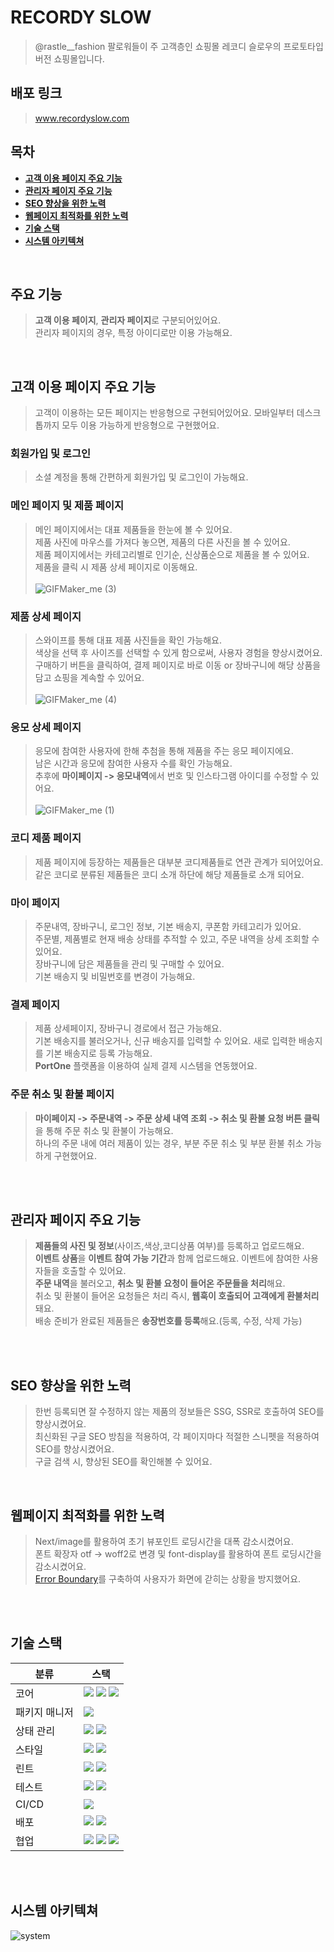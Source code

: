 
# RECORDY SLOW

> @rastle__fashion 팔로워들이 주 고객층인 쇼핑몰 레코디 슬로우의 프로토타입 버전 쇼핑몰입니다.

## 배포 링크 
> www.recordyslow.com

## 목차
- **[고객 이용 페이지 주요 기능](#고객-이용-페이지-주요-기능)** 
- **[관리자 페이지 주요 기능](#관리자-페이지-주요-기능)**
- **[SEO 향상을 위한 노력](#seo-향상을-위한-노력)**
- **[웹페이지 최적화를 위한 노력](#웹페이지-최적화를-위한-노력)**
- **[기술 스택](#기술-스택)**
- **[시스템 아키텍쳐](#시스템-아키텍쳐)**

<br/>

## 주요 기능
> **고객 이용 페이지**, **관리자 페이지**로 구분되어있어요.
> <br/>
> 관리자 페이지의 경우, 특정 아이디로만 이용 가능해요.

<br/>

## 고객 이용 페이지 주요 기능
> 고객이 이용하는 모든 페이지는 반응형으로 구현되어있어요. 모바일부터 데스크톱까지 모두 이용 가능하게 반응형으로 구현했어요.

### 회원가입 및 로그인
> 소셜 계정을 통해 간편하게 회원가입 및 로그인이 가능해요.

### 메인 페이지 및 제품 페이지
> 메인 페이지에서는 대표 제품들을 한눈에 볼 수 있어요.
> <br/>
> 제품 사진에 마우스를 가져다 놓으면, 제품의 다른 사진을 볼 수 있어요.
> <br/>
> 제품 페이지에서는 카테고리별로 인기순, 신상품순으로 제품을 볼 수 있어요.
> <br/>
> 제품을 클릭 시 제품 상세 페이지로 이동해요.
> <br/>
> <br/>
![GIFMaker_me (3)](https://github.com/rastle-dev/rastle-frontend/assets/97940568/245643a2-d500-4509-a5a6-64f696eb4ccc)


### 제품 상세 페이지
> 스와이프를 통해 대표 제품 사진들을 확인 가능해요.
> <br/>
> 색상을 선택 후 사이즈를 선택할 수 있게 함으로써, 사용자 경험을 향상시켰어요.
> <br/>
> 구매하기 버튼을 클릭하여, 결제 페이지로 바로 이동 or 장바구니에 해당 상품을 담고 쇼핑을 계속할 수 있어요.
> <br/>
> <br/>
![GIFMaker_me (4)](https://github.com/rastle-dev/rastle-frontend/assets/97940568/1844b1c0-3b9e-4561-8970-b6876947dd5d)


### 응모 상세 페이지
> 응모에 참여한 사용자에 한해 추첨을 통해 제품을 주는 응모 페이지에요.
> <br/>
> 남은 시간과 응모에 참여한 사용자 수를 확인 가능해요.
> <br/>
> 추후에 **마이페이지 -> 응모내역**에서 번호 및 인스타그램 아이디를 수정할 수 있어요.
> <br/>
> <br/>
![GIFMaker_me (1)](https://github.com/rastle-dev/rastle-frontend/assets/97940568/3da75f0a-33ae-4815-8004-d67fbd721c5f)


### 코디 제품 페이지
> 제품 페이지에 등장하는 제품들은 대부분 코디제품들로 연관 관계가 되어있어요.
> <br/>
> 같은 코디로 분류된 제품들은 코디 소개 하단에 해당 제품들로 소개 되어요.

### 마이 페이지
> 주문내역, 장바구니, 로그인 정보, 기본 배송지, 쿠폰함 카테고리가 있어요.
> <br/>
> 주문별, 제품별로 현재 배송 상태를 추적할 수 있고, 주문 내역을 상세 조회할 수 있어요.
> <br/>
> 장바구니에 담은 제품들을 관리 및 구매할 수 있어요.
> <br/>
> 기본 배송지 및 비밀번호를 변경이 가능해요.

### 결제 페이지
> 제품 상세페이지, 장바구니 경로에서 접근 가능해요.
> <br/>
> 기본 배송지를 불러오거나, 신규 배송지를 입력할 수 있어요. 새로 입력한 배송지를 기본 배송지로 등록 가능해요.
> <br/>
> **PortOne** 플랫폼을 이용하여 실제 결제 시스템을 연동했어요.

### 주문 취소 및 환불 페이지
> **마이페이지 -> 주문내역 -> 주문 상세 내역 조회 -> 취소 및 환불 요청 버튼 클릭** 을 통해 주문 취소 및 환불이 가능해요.
> <br/>
> 하나의 주문 내에 여러 제품이 있는 경우, 부분 주문 취소 및 부분 환불 취소 가능하게 구현했어요.

<br/>
<br/>

## 관리자 페이지 주요 기능
> **제품들의 사진 및 정보**(사이즈,색상,코디상품 여부)를 등록하고 업로드해요.
> <br/>
> **이벤트 상품**을 **이벤트 참여 가능 기간**과 함께 업로드해요. 이벤트에 참여한 사용자들을 호출할 수 있어요.
> <br/>
> **주문 내역**을 불러오고, **취소 및 환불 요청이 들어온 주문들을 처리**해요.
> <br/>
> 취소 및 환불이 들어온 요청들은 처리 즉시, **웹훅이 호출되어 고객에게 환불처리** 돼요.
> <br/>
> 배송 준비가 완료된 제품들은 **송장번호를 등록**해요.(등록, 수정, 삭제 가능)

<br/>
<br/>

## SEO 향상을 위한 노력
> 한번 등록되면 잘 수정하지 않는 제품의 정보들은 SSG, SSR로 호출하여 SEO를 향상시켰어요.
><br/>
> 최신화된 구글 SEO 방침을 적용하여, 각 페이지마다 적절한 스니펫을 적용하여 SEO를 향상시켰어요.
> <br/>
> 구글 검색 시, 향상된 SEO를 확인해볼 수 있어요.
> 

<br/>

## 웹페이지 최적화를 위한 노력
> Next/image를 활용하여 초기 뷰포인트 로딩시간을 대폭 감소시켰어요.
> <br/>
> 폰트 확장자 otf → woff2로 변경 및 font-display를 활용하여 폰트 로딩시간을 감소시켰어요.
> <br/>
> [Error Boundary](https://github.com/rastle-dev/rastle-frontend/pull/36)를 구축하여 사용자가 화면에 갇히는 상황을 방지했어요.
  
<br/>
<br/>

## 기술 스택
| 분류 | 스택 |
|---------|---------|
| 코어   | <img src="https://img.shields.io/badge/react-61DAFB?style=for-the-badge&logo=react&logoColor=black"> <img src="https://img.shields.io/badge/typescript-3178C6?style=for-the-badge&logo=typescript&logoColor=white"> <img src="https://img.shields.io/badge/next.js-000000?style=for-the-badge&logo=nextdotjs&logoColor=white"> |
| 패키지 매니저   | <img src="https://img.shields.io/badge/yarn-2C8EBB?style=for-the-badge&logo=yarn&logoColor=white"> |
| 상태 관리   | <img src="https://img.shields.io/badge/reactquery-FF4154?style=for-the-badge&logo=reactquery&logoColor=white"> <img src="https://img.shields.io/badge/recoil-3578E5?style=for-the-badge&logo=recoil&logoColor=white"> |
| 스타일   | <img src="https://img.shields.io/badge/styledcomponents-DB7093?style=for-the-badge&logo=styledcomponents&logoColor=white"> <img src="https://img.shields.io/badge/storybook-FF4785?style=for-the-badge&logo=storybook&logoColor=white"> |
| 린트   | <img src="https://img.shields.io/badge/eslint-4B32C3?style=for-the-badge&logo=eslint&logoColor=white"> <img src="https://img.shields.io/badge/prettier-F7B93E?style=for-the-badge&logo=prettier&logoColor=white"> |
| 테스트   | <img src="https://img.shields.io/badge/cypress-69D3A7?style=for-the-badge&logo=cypress&logoColor=white"> <img src="https://img.shields.io/badge/chromatic-FC521F?style=for-the-badge&logo=chromatic&logoColor=white">    |
| CI/CD   | <img src="https://img.shields.io/badge/githubactions-2088FF?style=for-the-badge&logo=cypress&logoColor=white"> |
| 배포   | <img src="https://img.shields.io/badge/awsamplify-FF9900?style=for-the-badge&logo=awsamplify&logoColor=white"> <img src="https://img.shields.io/badge/amazonroute53-8C4FFF?style=for-the-badge&logo=amazonroute53&logoColor=white"> |
| 협업   | <img src="https://img.shields.io/badge/jira-0052CC?style=for-the-badge&logo=jira&logoColor=white"> <img src="https://img.shields.io/badge/slack-4A154B?style=for-the-badge&logo=slack&logoColor=white"> <img src="https://img.shields.io/badge/figma-F24E1E?style=for-the-badge&logo=figma&logoColor=white"> | 
<br/>
<br/>




## 시스템 아키텍쳐
![system](https://github.com/rastle-dev/rastle-frontend/assets/97940568/2f55d60e-c43a-4280-9274-04f91bd7f8d1)










